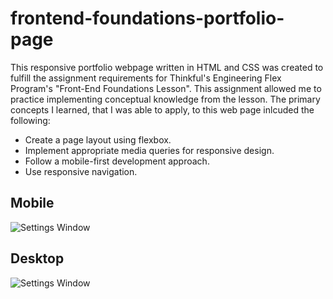 # frontend-foundations-portfolio-page
This responsive portfolio webpage written in HTML and CSS was created to fulfill the assignment requirements for Thinkful's Engineering Flex Program's "Front-End Foundations Lesson".  This assignment allowed me to practice implementing conceptual knowledge from the lesson.  The primary concepts I learned, that I was able to apply, to this web page inlcuded the following:
- Create a page layout using flexbox.
- Implement appropriate media queries for responsive design.
- Follow a mobile-first development approach.
- Use responsive navigation.

## Mobile
![Settings Window](https://raw.github.com/rimachaib/frontend-foundations-portfolio-page/main/screenshots/frontend-foundations-portfolio-page-mobile.png)

## Desktop
![Settings Window](https://raw.github.com/rimachaib/frontend-foundations-portfolio-page/main/screenshots/frontend-foundations-portfolio-page-desktop.png)


